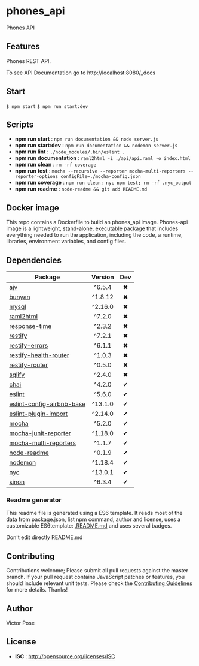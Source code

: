 # phones_api

Phones API

## Features

 Phones REST API.

 To see API Documentation go to http://localhost:8080/_docs

## Start

`$ npm start`
`$ npm run start:dev`

## Scripts

 - **npm run start** : `npm run documentation && node server.js`
 - **npm run start:dev** : `npm run documentation && nodemon server.js`
 - **npm run lint** : `./node_modules/.bin/eslint .`
 - **npm run documentation** : `raml2html -i ./api/api.raml -o index.html`
 - **npm run clean** : `rm -rf coverage`
 - **npm run test** : `mocha --recursive --reporter mocha-multi-reporters --reporter-options configFile=./mocha-config.json`
 - **npm run coverage** : `npm run clean; nyc npm test; rm -rf .nyc_output`
 - **npm run readme** : `node-readme && git add README.md`

## Docker image

This repo contains a Dockerfile to build an phones_api image. Phones-api image is a lightweight, stand-alone, executable package that includes everything needed to run the application, including the code, a runtime, libraries, environment variables, and config files.

## Dependencies

Package | Version | Dev
--- |:---:|:---:
[ajv](https://www.npmjs.com/package/ajv) | ^6.5.4 | ✖
[bunyan](https://www.npmjs.com/package/bunyan) | ^1.8.12 | ✖
[mysql](https://www.npmjs.com/package/mysql) | ^2.16.0 | ✖
[raml2html](https://www.npmjs.com/package/raml2html) | ^7.2.0 | ✖
[response-time](https://www.npmjs.com/package/response-time) | ^2.3.2 | ✖
[restify](https://www.npmjs.com/package/restify) | ^7.2.1 | ✖
[restify-errors](https://www.npmjs.com/package/restify-errors) | ^6.1.1 | ✖
[restify-health-router](https://www.npmjs.com/package/restify-health-router) | ^1.0.3 | ✖
[restify-router](https://www.npmjs.com/package/restify-router) | ^0.5.0 | ✖
[sqlify](https://www.npmjs.com/package/sqlify) | ^2.4.0 | ✖
[chai](https://www.npmjs.com/package/chai) | ^4.2.0 | ✔
[eslint](https://www.npmjs.com/package/eslint) | ^5.6.0 | ✔
[eslint-config-airbnb-base](https://www.npmjs.com/package/eslint-config-airbnb-base) | ^13.1.0 | ✔
[eslint-plugin-import](https://www.npmjs.com/package/eslint-plugin-import) | ^2.14.0 | ✔
[mocha](https://www.npmjs.com/package/mocha) | ^5.2.0 | ✔
[mocha-junit-reporter](https://www.npmjs.com/package/mocha-junit-reporter) | ^1.18.0 | ✔
[mocha-multi-reporters](https://www.npmjs.com/package/mocha-multi-reporters) | ^1.1.7 | ✔
[node-readme](https://www.npmjs.com/package/node-readme) | ^0.1.9 | ✔
[nodemon](https://www.npmjs.com/package/nodemon) | ^1.18.4 | ✔
[nyc](https://www.npmjs.com/package/nyc) | ^13.0.1 | ✔
[sinon](https://www.npmjs.com/package/sinon) | ^6.3.4 | ✔


### Readme generator

This readme file is generated using a ES6 template. It reads most of the data from package.json, list npm command, author and license, uses a customizable ES6template: [.README.md](.README.md) and uses several badges.

Don't edit directly README.md

## Contributing

Contributions welcome; Please submit all pull requests against the master branch. If your pull request contains JavaScript patches or features, you should include relevant unit tests. Please check the [Contributing Guidelines](contributing.md) for more details. Thanks!

## Author

Victor Pose

## License

 - **ISC** : http://opensource.org/licenses/ISC
